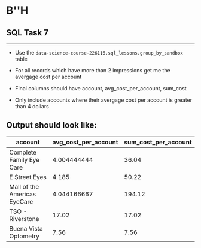 # B''H


## SQL Task 7

---

- Use the `data-science-course-226116.sql_lessons.group_by_sandbox`  table

- For all records which have more than 2 impressions get me the avergage cost per account

- Final columns should have account, avg_cost_per_account, sum_cost

- Only include accounts where their avergage cost per account is greater than 4 dollars

## Output should look like:

|account|avg_cost_per_account|sum_cost_per_account|
|---|---|---|
|Complete Family Eye Care|4.004444444|36.04|
|E Street Eyes|4.185|50.22|
|Mall of the Americas EyeCare|4.044166667|194.12|
|TSO - Riverstone|17.02|17.02|
|Buena Vista Optometry|7.56|7.56|


